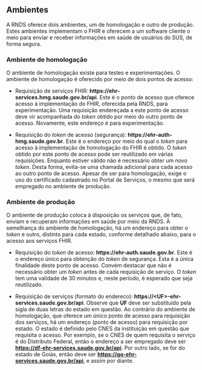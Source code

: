 ## Ambientes

A RNDS oferece dois ambientes, um de homologação e outro de produção.
Estes ambientes implementam o FHIR e oferecem a um software cliente
o meio para enviar e receber informações em saúde de usuários do SUS, de forma segura.

### Ambiente de homologação

O ambiente de homologação existe para testes e experimentações.
O ambiente de homologação é oferecido por meio de dois pontos de acesso:

- Requisição de serviços FHIR: **https<span>:</span>//ehr-services.hmg.saude.gov.br/api**. Este é o ponto de acesso que oferece acesso à
  implementação do FHIR, oferecida pela RNDS, para experimentação. Uma requisição endereçada a este ponto de acesso deve vir acompanhada do _token_ obtido por meio do outro ponto de acesso. Novamente,
  este endereço é para experimentação.

- Requisição do _token_ de acesso (segurança): **https<span>:</span>//ehr-auth-hmg.saude.gov.br**. Este é o endereço por meio do qual o _token_ para acesso à implementação de homologação do FHIR é obtido. O _token_ obtido por este ponto de acesso pode ser reutilizado em várias requisições. Enquanto estiver válido não é necessário obter um novo _token_. Desta forma, evita-se uma chamada adicional para cada acesso ao outro ponto de acesso. Apesar de ser para homologação, exige o uso do
  certificado cadastrado no Portal de Serviços, o mesmo que será
  empregado no ambiente de produção.

### Ambiente de produção

O ambiente de produção coloca à disposição os serviços que, de fato,
enviam e recuperam informações em saúde por meio da RNDS.
À semelhança do ambiente de homologação, há um endereço
para obter o _token_ e outro, distinto para cada estado, conforme detalhado abaixo, para o acesso aos serviços FHIR.

- Requisição do _token_ de acesso: **https<span>:</span>//ehr-auth.saude.gov.br**.
  Este é o endereço único para obtenção do _token_ de segurança. Esta é a única finalidade deste ponto de acesso. Convém destacar que não é necessário obter um _token_ antes de cada requisição
  de serviço. O _token_ tem uma validade de 30 minutos e, neste período,
  é esperado que seja reutilizado.

- Requisição de serviços (formato do endereco): **https://&lt;UF&gt;-ehr-services.saude.gov.br/api**. Observe que **UF** deve ser substituído pela sigla de duas letras do estado em questão. Ao contrário do ambiente de homologação, que oferece um único ponto de acesso para requisição dos serviços, há um
  endereço (ponto de acesso) para requisição por estado. O estado é definido
  pelo CNES da instituição em questão que requisita o acesso. Por exemplo,
  se o CNES de quem requisita o serviço é do Distributo Federal, então o
  endereço a ser empregado deve ser **https://df-ehr-services.saude.gov.br/api**. Por outro lado, se for do estado de Goiás, então deve ser
  **https://go-ehr-services.saude.gov.br/api**, e assim por diante.
